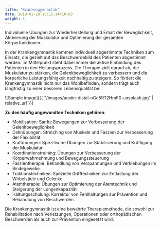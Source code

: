 ```yaml
---
title: "Krankengymnastik"
date: 2019-02-28T15:15:34+10:00
weight: 3
---
```


Individuelle Übungen zur Wiederherstellung und Erhalt der Beweglichkeit, Aktivierung der Muskulatur und Optimierung der gesamten Körperfunktionen.

In der Krankengymnastik kommen individuell abgestimmte Techniken zum Einsatz, die gezielt auf das Beschwerdebild des Patienten abgestimmt werden. Im Mittelpunkt steht dabei immer die aktive Einbindung des Patienten in den Heilungsprozess. Die Therapie zielt darauf ab, die Muskulatur zu stärken, die Gelenkbeweglichkeit zu verbessern und die körperliche Leistungsfähigkeit nachhaltig zu steigern. So fördert die Krankengymnastik nicht nur das Wohlbefinden, sondern trägt auch langfristig zu einer besseren Lebensqualität bei.

![Sample image]({{ "/images/austin-distel-nGc5RT2HmF0-unsplash.jpg" | relative_url }})

**Zu den häufig angewandten Techniken gehören:**
* Mobilisation: Sanfte Bewegungen zur Verbesserung der Gelenkbeweglichkeit
* Dehnübungen: Stretching von Muskeln und Faszien zur Verbesserung der Flexibilität
* Kraftübungen: Spezifische Übungen zur Stabilisierung und Kräftigung der Muskulatur
* Koordinationstraining: Übungen zur Verbesserung der Körperwahrnehmung und Bewegungssteuerung
* Faszientherapie: Behandlung von Verspannungen und Verklebungen im Bindegewebe
* Traktionstechniken: Spezielle Grifftechniken zur Entlastung der Wirbelsäule und Gelenke
* Atemtherapie: Übungen zur Optimierung der Atemtechnik und Steigerung der Lungenkapazität
* Haltungsschulung: Korrektur von Fehlhaltungen zur Prävention und Behandlung von Beschwerden.

Die Krankengymnastik ist eine bewährte Therapiemethode, die sowohl zur Rehabilitation nach Verletzungen, Operationen oder orthopädischen Beschwerden als auch zur Prävention eingesetzt wird.
